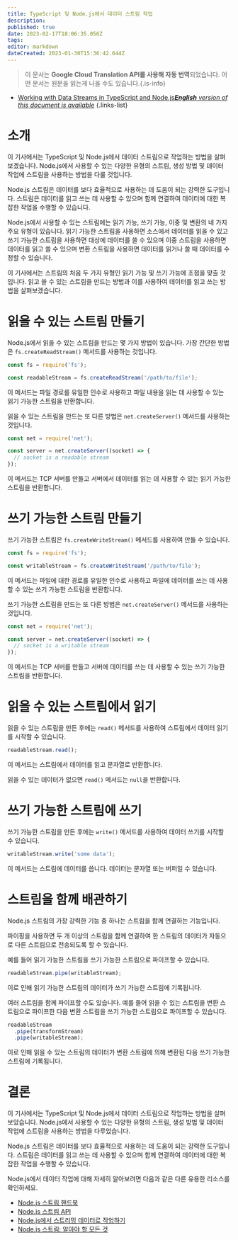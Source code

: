 ```yaml
---
title: TypeScript 및 Node.js에서 데이터 스트림 작업
description: 
published: true
date: 2023-02-17T18:06:35.056Z
tags: 
editor: markdown
dateCreated: 2023-01-30T15:36:42.644Z
---
```


> 이 문서는 **Google Cloud Translation API를 사용해 자동 번역**되었습니다.
어떤 문서는 원문을 읽는게 나을 수도 있습니다.{.is-info}
- [Working with Data Streams in TypeScript and Node.js***English** version of this document is available*](/en/Knowledge-base/TypeScript/working-with-data-streams-in-typescript-and-node-js)
{.links-list}

    
# 소개

이 기사에서는 TypeScript 및 Node.js에서 데이터 스트림으로 작업하는 방법을 살펴보겠습니다. Node.js에서 사용할 수 있는 다양한 유형의 스트림, 생성 방법 및 데이터 작업에 스트림을 사용하는 방법을 다룰 것입니다.

Node.js 스트림은 데이터를 보다 효율적으로 사용하는 데 도움이 되는 강력한 도구입니다. 스트림은 데이터를 읽고 쓰는 데 사용할 수 있으며 함께 연결하여 데이터에 대한 복잡한 작업을 수행할 수 있습니다.

Node.js에서 사용할 수 있는 스트림에는 읽기 가능, 쓰기 가능, 이중 및 변환의 네 가지 주요 유형이 있습니다. 읽기 가능한 스트림을 사용하면 소스에서 데이터를 읽을 수 있고 쓰기 가능한 스트림을 사용하면 대상에 데이터를 쓸 수 있으며 이중 스트림을 사용하면 데이터를 읽고 쓸 수 있으며 변환 스트림을 사용하면 데이터를 읽거나 쓸 때 데이터를 수정할 수 있습니다.

이 기사에서는 스트림의 처음 두 가지 유형인 읽기 가능 및 쓰기 가능에 초점을 맞출 것입니다. 읽고 쓸 수 있는 스트림을 만드는 방법과 이를 사용하여 데이터를 읽고 쓰는 방법을 살펴보겠습니다.

# 읽을 수 있는 스트림 만들기

Node.js에서 읽을 수 있는 스트림을 만드는 몇 가지 방법이 있습니다. 가장 간단한 방법은 `fs.createReadStream()` 메서드를 사용하는 것입니다.

```javascript
const fs = require('fs');

const readableStream = fs.createReadStream('/path/to/file');
```

이 메서드는 파일 경로를 유일한 인수로 사용하고 파일 내용을 읽는 데 사용할 수 있는 읽기 가능한 스트림을 반환합니다.

읽을 수 있는 스트림을 만드는 또 다른 방법은 `net.createServer()` 메서드를 사용하는 것입니다.

```javascript
const net = require('net');

const server = net.createServer((socket) => {
  // socket is a readable stream
});
```

이 메서드는 TCP 서버를 만들고 서버에서 데이터를 읽는 데 사용할 수 있는 읽기 가능한 스트림을 반환합니다.

# 쓰기 가능한 스트림 만들기

쓰기 가능한 스트림은 `fs.createWriteStream()` 메서드를 사용하여 만들 수 있습니다.

```javascript
const fs = require('fs');

const writableStream = fs.createWriteStream('/path/to/file');
```

이 메서드는 파일에 대한 경로를 유일한 인수로 사용하고 파일에 데이터를 쓰는 데 사용할 수 있는 쓰기 가능한 스트림을 반환합니다.

쓰기 가능한 스트림을 만드는 또 다른 방법은 `net.createServer()` 메서드를 사용하는 것입니다.

```javascript
const net = require('net');

const server = net.createServer((socket) => {
  // socket is a writable stream
});
```

이 메서드는 TCP 서버를 만들고 서버에 데이터를 쓰는 데 사용할 수 있는 쓰기 가능한 스트림을 반환합니다.

# 읽을 수 있는 스트림에서 읽기

읽을 수 있는 스트림을 만든 후에는 `read()` 메서드를 사용하여 스트림에서 데이터 읽기를 시작할 수 있습니다.

```javascript
readableStream.read();
```

이 메서드는 스트림에서 데이터를 읽고 문자열로 반환합니다.

읽을 수 있는 데이터가 없으면 `read()` 메서드는 `null`을 반환합니다.

# 쓰기 가능한 스트림에 쓰기

쓰기 가능한 스트림을 만든 후에는 `write()` 메서드를 사용하여 데이터 쓰기를 시작할 수 있습니다.

```javascript
writableStream.write('some data');
```

이 메서드는 스트림에 데이터를 씁니다. 데이터는 문자열 또는 버퍼일 수 있습니다.

# 스트림을 함께 배관하기

Node.js 스트림의 가장 강력한 기능 중 하나는 스트림을 함께 연결하는 기능입니다.

파이핑을 사용하면 두 개 이상의 스트림을 함께 연결하여 한 스트림의 데이터가 자동으로 다른 스트림으로 전송되도록 할 수 있습니다.

예를 들어 읽기 가능한 스트림을 쓰기 가능한 스트림으로 파이프할 수 있습니다.

```javascript
readableStream.pipe(writableStream);
```

이로 인해 읽기 가능한 스트림의 데이터가 쓰기 가능한 스트림에 기록됩니다.

여러 스트림을 함께 파이프할 수도 있습니다. 예를 들어 읽을 수 있는 스트림을 변환 스트림으로 파이프한 다음 변환 스트림을 쓰기 가능한 스트림으로 파이프할 수 있습니다.

```javascript
readableStream
  .pipe(transformStream)
  .pipe(writableStream);
```

이로 인해 읽을 수 있는 스트림의 데이터가 변환 스트림에 의해 변환된 다음 쓰기 가능한 스트림에 기록됩니다.

# 결론

이 기사에서는 TypeScript 및 Node.js에서 데이터 스트림으로 작업하는 방법을 살펴보았습니다. Node.js에서 사용할 수 있는 다양한 유형의 스트림, 생성 방법 및 데이터 작업에 스트림을 사용하는 방법을 다루었습니다.

Node.js 스트림은 데이터를 보다 효율적으로 사용하는 데 도움이 되는 강력한 도구입니다. 스트림은 데이터를 읽고 쓰는 데 사용할 수 있으며 함께 연결하여 데이터에 대한 복잡한 작업을 수행할 수 있습니다.

Node.js에서 데이터 작업에 대해 자세히 알아보려면 다음과 같은 다른 유용한 리소스를 확인하세요.

- [Node.js 스트림 핸드북](https://nodestreams.com/)
- [Node.js 스트림 API](https://nodejs.org/api/stream.html)
- [Node.js에서 스트리밍 데이터로 작업하기](https://www.twilio.com/blog/working-with-streaming-data-in-node-js)
- [Node.js 스트림: 알아야 할 모든 것](https://www.freecodecamp.org/news/node-js-streams-everything-you-need-to-know-c9143706be93/)